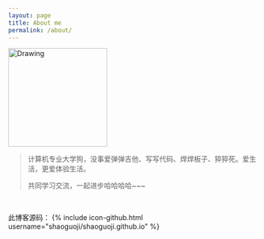 ```yaml
---
layout: page
title: About me
permalink: /about/
---
```


<img src="../img/me.png" alt="Drawing" width="200px" />

<br/>

>计算机专业大学狗，没事爱弹弹吉他、写写代码、焊焊板子、猝猝死。爱生活，更爱体验生活。
> 
>共同学习交流，一起进步哈哈哈哈~~~

<br/>

此博客源码： 
{% include icon-github.html username="shaoguoji/shaoguoji.github.io" %} 
